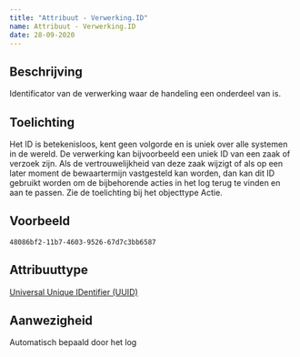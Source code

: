 ```yaml
---
title: "Attribuut - Verwerking.ID"
name: Attribuut - Verwerking.ID
date: 28-09-2020
---
```


## Beschrijving
Identificator van de verwerking waar de handeling een onderdeel van is.

## Toelichting
Het ID is betekenisloos, kent geen volgorde en is uniek over alle systemen in de wereld. De verwerking kan bijvoorbeeld een uniek ID van een zaak of verzoek zijn. Als de vertrouwelijkheid van deze zaak wijzigt of als op een later moment de bewaartermijn vastgesteld kan worden, dan kan dit ID gebruikt worden om de bijbehorende acties in het log terug te vinden en aan te passen.  Zie de toelichting bij het objecttype Actie.

## Voorbeeld
`48086bf2-11b7-4603-9526-67d7c3bb6587`

## Attribuuttype
[Universal Unique IDentifier (UUID)](../attribuuttypen/UUID.md)

## Aanwezigheid
Automatisch bepaald door het log
